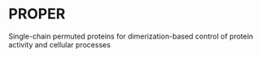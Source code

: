 # PROPER
Single-chain permuted proteins for dimerization-based control of protein activity and cellular processes
